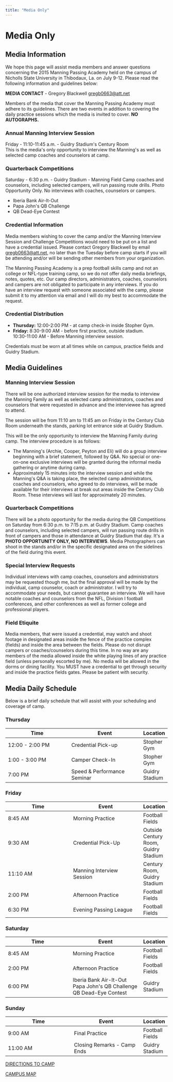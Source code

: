 ```yaml
---
title: "Media Only"
---
```


Media Only
==========

Media Information
-----------------

We hope this page will assist media members and answer questions
concerning the 2015 Manning Passing Academy held on the campus of
Nicholls State University in Thibodaux, La. on July 9-12. Please read
the following information and guidelines below:

**MEDIA CONTACT** - Gregory Blackwell [gregb0663@att.net](mailto:gregb0663@att.net)

Members of the media that cover the Manning Passing Academy must adhere
to its guidelines. There are two events in addition to covering the
daily practice sessions which the media is invited to cover. **NO
AUTOGRAPHS.**

### Annual Manning Interview Session

Friday - 11:10-11:45 a.m. - Guidry Stadium's Century Room\
 This is the media's only opportunity to interview the Manning's as well
as selected camp coaches and counselors at camp.

### Quarterback Competitions

Saturday - 6:30 p.m. - Guidry Stadium - Manning Field Camp coaches and
counselors, including selected campers, will run passing route drills.
Photo Opportunity Only. No interviews with coaches, counselors or campers.

* Iberia Bank Air-It-Out
* Papa John's QB Challenge
* QB Dead-Eye Contest

### Credential Information

Media members wishing to cover the camp and/or the Manning Interview Session and
Challenge Competitions would need to be put on a list and have a credential
issued. Please contact Gregory Blackwell by email
[gregb0663@att.net](mailto:gregb0663@att.net), no later than the Tuesday before
camp starts if you will be attending and/or will be sending other members from
your organization.

The Manning Passing Academy is a prep football skills camp and not an
college or NFL-type training camp, so we do not offer daily media
briefings, notes, quotes, etc. Our camp directors, administrators,
coaches, counselors and campers are not obligated to participate in any
interviews. If you do have an interview request with someone associated
with the camp, please submit it to my attention via email and I will do
my best to accommodate the request.

### Credential Distribution

* **Thursday:** 12:00-2:00 PM - at camp check-in inside Stopher Gym.
* **Friday:** 8:30-9:00 AM - before first practice, outside stadium.  
  10:30-11:00 AM - Before Manning interview session.

Credentials must be worn at all times while on campus, practice fields
and Guidry Stadium.

Media Guidelines
----------------

### Manning Interview Session

There will be one authorized interview session for the media to
interview the Manning Family as well as selected camp administrators,
coaches and counselors that were requested in advance and the
interviewee has agreed to attend.

The session will be from 11:10 am to 11:45 am on Friday in the Century
Club Room underneath the stands, parking lot entrance side at Guidry
Stadium.

This will be the only opportunity to interview the Manning Family during
camp. The interview procedure is as follows:

* The Manning's (Archie, Cooper, Peyton and Eli) will do a group
  interview beginning with a brief statement, followed by Q&A. No
  special or one-on-one exclusive interviews will be granted during
  the informal media gathering or anytime during camp.
* Approximately 15 minutes into the interview session and while the
  Manning's Q&A is taking place, the selected camp administrators,
  coaches and counselors, who agreed to do interviews, will be made
  available for their interviews at break out areas inside the Century
  Club Room. These interviews will last for approximately 20 minutes.

### Quarterback Competitions

There will be a photo opportunity for the media during the QB Competitions on
Saturday from 6:30 p.m. to 7:15 p.m. at Guidry Stadium. Camp coaches and
counselors, including selected campers, will run passing route drills in front
of campers and those in attendance at Guidry Stadium that day. It's a **PHOTO
OPPORTUNITY ONLY, NO INTERVIEWS**.  Media Photographers can shoot in the stands
and/or in the specific designated area on the sidelines of the field during this
event.

### Special Interview Requests

Individual interviews with camp coaches, counselors and administrators
may be requested though me, but the final approval will be made by the
individual, camp counselor, coach or administrator. I will try to
accommodate your needs, but cannot guarantee an interview. We will have
notable coaches and counselors from the NFL, Division I football
conferences, and other conferences as well as former college and
professional players.

### Field Etiquite

Media members, that were issued a credential, may watch and shoot
footage in designated areas inside the fence of the practice complex
(fields) and inside the area between the fields. Please do not disrupt
campers or coaches/counselors during this time. In no way are any
members of the media allowed inside the white playing lines of any
practice field (unless personally escorted by me). No media will be
allowed in the dorms or dining facility. You MUST have a credential to
get through security and inside the practice fields gates. Please be
patient with security.

Media Daily Schedule
--------------------

Below is a brief daily schedule that will assist with your
scheduling and coverage of camp.

### Thursday

<table class="table table-striped table-bordered">
  <thead>
    <tr>
      <th width="320">Time</th>
      <th width="320">Event</th>
      <th>Location</th>
    </tr>
  </thead>
  <tbody>
    <tr>
      <td>12:00 - 2:00 PM</td>
      <td>Credential Pick-up</td>
      <td>Stopher Gym</td>
    </tr>
    <tr>
      <td>1:00 - 3:00 PM</td>
      <td>Camper Check-In</td>
      <td>Stopher Gym</td>
    </tr>
    <tr>
      <td>7:00 PM</td>
      <td>Speed &amp; Performance Seminar</td>
      <td>Guidry Stadium</td>
    </tr>
  </tbody>
</table>

### Friday

<table class="table table-striped table-bordered">
  <thead>
    <tr>
      <th width="320">Time</th>
      <th width="320">Event</th>
      <th>Location</th>
    </tr>
  </thead>
  <tbody>
    <tr>
      <td>8:45 AM</td>
      <td>Morning Practice</td>
      <td>Football Fields</td>
    </tr>
    <tr>
      <td>9:30 AM</td>
      <td>Credential Pick-Up</td>
      <td>Outside Century Room, Guidry Stadium</td>
    </tr>
    <tr>
      <td>11:10 AM</td>
      <td>Manning Interview Session</td>
      <td>Century Room, Guidry Stadium</td>
    </tr>
    <tr>
      <td>2:00 PM</td>
      <td>Afternoon Practice</td>
      <td>Football Fields</td>
    </tr>
    <tr>
      <td>6:30 PM</td>
      <td>Evening Passing League</td>
      <td>Football Fields</td>
    </tr>
  </tbody>
</table>

### Saturday

<table class="table table-striped table-bordered">
  <thead>
    <tr>
      <th width="320">Time</th>
      <th width="320">Event</th>
      <th>Location</th>
    </tr>
  </thead>
  <tbody>
    <tr>
      <td>8:45 AM</td>
      <td>Morning Practice</td>
      <td>Football Fields</td>
    </tr>
    <tr>
      <td>2:00 PM</td>
      <td>Afternoon Practice</td>
      <td>Football Fields</td>
    </tr>
    <tr>
      <td>6:00 PM</td>
      <td>
        Iberia Bank Air-It-Out<br />
        Papa John's QB Challenge<br />
        QB Dead-Eye Contest
      </td>
      <td>Guidry Stadium</td>
    </tr>
  </tbody>
</table>

### Sunday

<table class="table table-striped table-bordered">
  <thead>
    <tr>
      <th width="320">Time</th>
      <th width="320">Event</th>
      <th>Location</th>
    </tr>
  </thead>
  <tbody>
    <tr>
      <td>9:00 AM</td>
      <td>Final Practice</td>
      <td>Football Fields</td>
    </tr>
    <tr>
      <td>11:00 AM</td>
      <td>Closing Remarks - Camp Ends</td>
      <td>Guidry Stadium</td>
    </tr>
  </tbody>
</table>

[DIRECTIONS TO CAMP](/page/directions)

[CAMPUS MAP](/page/campus-map)
